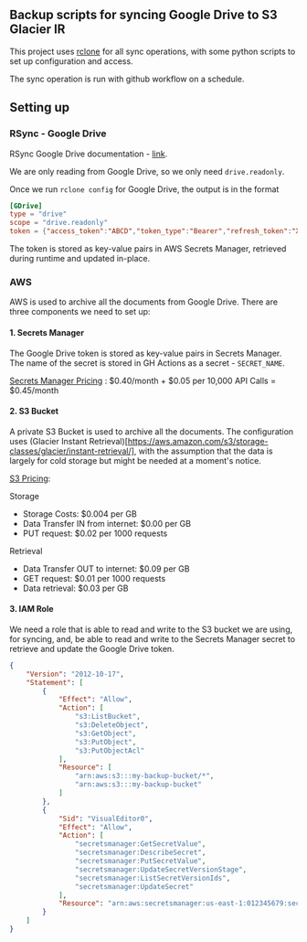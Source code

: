 Backup scripts for syncing Google Drive to S3 Glacier IR
---

This project uses [rclone](https://github.com/rclone/rclone) for all sync operations, with some python scripts to set up configuration and access.

The sync operation is run with github workflow on a schedule.

## Setting up

### RSync - Google Drive

RSync Google Drive documentation - [link](https://rclone.org/drive/).

We are only reading from Google Drive, so we only need `drive.readonly`.

Once we run `rclone config` for Google Drive, the output is in the format

```toml
[GDrive]
type = "drive"
scope = "drive.readonly"
token = {"access_token":"ABCD","token_type":"Bearer","refresh_token":"XYZ","expiry":"2024-05-24T13:57:58.955387075Z"}
```

The token is stored as key-value pairs in AWS Secrets Manager, retrieved during runtime and updated in-place.

### AWS

AWS is used to archive all the documents from Google Drive. There are three components we need to set up:

#### 1. Secrets Manager

The Google Drive token is stored as key-value pairs in Secrets Manager. The name of the secret is stored in GH Actions as a secret - `SECRET_NAME`.

[Secrets Manager Pricing](https://aws.amazon.com/secrets-manager/pricing/) : $0.40/month + $0.05 per 10,000 API Calls = $0.45/month

#### 2. S3 Bucket

A private S3 Bucket is used to archive all the documents. The configuration uses (Glacier Instant Retrieval)[https://aws.amazon.com/s3/storage-classes/glacier/instant-retrieval/],
with the assumption that the data is largely for cold storage but might be needed at a moment's notice.

[S3 Pricing](https://aws.amazon.com/s3/pricing/?nc=sn&loc=4):

Storage
 - Storage Costs: $0.004 per GB
 - Data Transfer IN from internet: $0.00 per GB
 - PUT request: $0.02 per 1000 requests

Retrieval
 - Data Transfer OUT to internet: $0.09 per GB
 - GET request: $0.01 per 1000 requests
 - Data retrieval: $0.03 per GB

#### 3. IAM Role

We need a role that is able to read and write to the S3 bucket we are using, for syncing,
and, be able to read and write to the Secrets Manager secret to retrieve and update the Google Drive token.

```json
{
    "Version": "2012-10-17",
    "Statement": [
        {
            "Effect": "Allow",
            "Action": [
                "s3:ListBucket",
                "s3:DeleteObject",
                "s3:GetObject",
                "s3:PutObject",
                "s3:PutObjectAcl"
            ],
            "Resource": [
                "arn:aws:s3:::my-backup-bucket/*",
                "arn:aws:s3:::my-backup-bucket"
            ]
        },
        {
            "Sid": "VisualEditor0",
            "Effect": "Allow",
            "Action": [
                "secretsmanager:GetSecretValue",
                "secretsmanager:DescribeSecret",
                "secretsmanager:PutSecretValue",
                "secretsmanager:UpdateSecretVersionStage",
                "secretsmanager:ListSecretVersionIds",
                "secretsmanager:UpdateSecret"
            ],
            "Resource": "arn:aws:secretsmanager:us-east-1:012345679:secret:MY-SECRET"
        }
    ]
}
```
